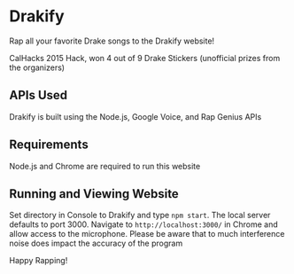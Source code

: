 # Drakify
Rap all your favorite Drake songs to the Drakify website!

CalHacks 2015 Hack, won 4 out of 9 Drake Stickers (unofficial prizes from the organizers)

## APIs Used
Drakify is built using the Node.js, Google Voice, and Rap Genius APIs

## Requirements 
Node.js and Chrome are required to run this website

## Running and Viewing Website
Set directory in Console to Drakify and type `npm start`. The local server defaults to port 3000. Navigate to `http://localhost:3000/` in Chrome and allow access to the microphone. Please be aware that to much interference noise does impact the accuracy of the program 

Happy Rapping! 
